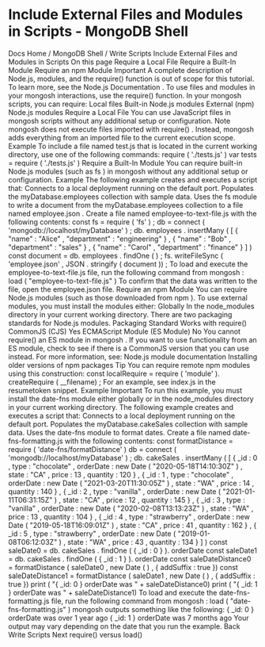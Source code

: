 # Include External Files and Modules in Scripts - MongoDB Shell


Docs Home / MongoDB Shell / Write Scripts Include External Files and Modules in Scripts On this page Require a Local File Require a Built-In Module Require an npm Module Important A complete description of Node.js, modules, and the require() function is out of scope for this tutorial. To learn more, see
the Node.js Documentation . To use files and modules in your mongosh interactions, use the require() function. In your mongosh scripts, you can require: Local files Built-in Node.js modules External (npm) Node.js modules Require a Local File You can use JavaScript files in mongosh scripts without any
additional setup or configuration. Note mongosh does not execute files imported with require() .
Instead, mongosh adds everything from an imported file to the
current execution scope. Example To include a file named test.js that is located in the current
working directory, use one of the following commands: require ( './tests.js' ) var tests = require ( './tests.js' ) Require a Built-In Module You can require built-in Node.js modules (such as fs ) in mongosh without any additional setup or configuration. Example The following example creates and executes a script that: Connects to a local deployment running on the default port. Populates the myDatabase.employees collection with sample data. Uses the fs module to write a document from the myDatabase.employees collection to a file named employee.json . Create a file named employee-to-text-file.js with the
following contents: const fs = require ( 'fs' ) ; db = connect ( 'mongodb://localhost/myDatabase' ) ; db. employees . insertMany ( [ { "name" : "Alice" , "department" : "engineering" } , { "name" : "Bob" , "department" : "sales" } , { "name" : "Carol" , "department" : "finance" } ] ) const document = db. employees . findOne ( ) ; fs. writeFileSync ( 'employee.json' , JSON . stringify ( document )) ; To load and execute the employee-to-text-file.js file, run the
following command from mongosh : load ( "employee-to-text-file.js" ) To confirm that the data was written to the file, open the employee.json file. Require an npm Module You can require Node.js modules (such as those downloaded from npm ). To use external modules, you must
install the modules either: Globally In the node_modules directory in your current working directory. There are two packaging standards for Node.js modules. Packaging Standard Works with require() CommonJS (CJS) Yes ECMAScript Module (ES Module) No You cannot require() an ES module in mongosh . If you want to use
functionality from an ES module, check to see if there is a CommonJS
version that you can use instead. For more information, see: Node.js module documentation Installing older versions of npm packages Tip You can require remote npm modules using this construction: const localRequire = require ( 'module' ). createRequire ( __filename) ; For an example, see index.js in the resumetoken snippet. Example Important To run this example, you must install the date-fns module either
globally or in the node_modules directory in your
current working directory. The following example creates and executes a script that: Connects to a local deployment running on the default port. Populates the myDatabase.cakeSales collection with sample data. Uses the date-fns module to format dates. Create a file named date-fns-formatting.js with the following
contents: const formatDistance = require ( 'date-fns/formatDistance' ) db = connect ( 'mongodb://localhost/myDatabase' ) ; db. cakeSales . insertMany ( [ { _id : 0 , type : "chocolate" , orderDate : new Date ( "2020-05-18T14:10:30Z" ) , state : "CA" , price : 13 , quantity : 120 } , { _id : 1 , type : "chocolate" , orderDate : new Date ( "2021-03-20T11:30:05Z" ) , state : "WA" , price : 14 , quantity : 140 } , { _id : 2 , type : "vanilla" , orderDate : new Date ( "2021-01-11T06:31:15Z" ) , state : "CA" , price : 12 , quantity : 145 } , { _id : 3 , type : "vanilla" , orderDate : new Date ( "2020-02-08T13:13:23Z" ) , state : "WA" , price : 13 , quantity : 104 } , { _id : 4 , type : "strawberry" , orderDate : new Date ( "2019-05-18T16:09:01Z" ) , state : "CA" , price : 41 , quantity : 162 } , { _id : 5 , type : "strawberry" , orderDate : new Date ( "2019-01-08T06:12:03Z" ) , state : "WA" , price : 43 , quantity : 134 } ] ) const saleDate0 = db. cakeSales . findOne ( { _id : 0 } ). orderDate const saleDate1 = db. cakeSales . findOne ( { _id : 1 } ). orderDate const saleDateDistance0 = formatDistance ( saleDate0 , new Date ( ) , { addSuffix : true }) const saleDateDistance1 = formatDistance ( saleDate1 , new Date ( ) , { addSuffix : true }) print ( "{ _id: 0 } orderDate was " + saleDateDistance0) print ( "{ _id: 1 } orderDate was " + saleDateDistance1) To load and execute the date-fns-formatting.js file, run the
following command from mongosh : load ( "date-fns-formatting.js" ) mongosh outputs something like the following: { _id: 0 } orderDate was over 1 year ago { _id: 1 } orderDate was 7 months ago Your output may vary depending on the date that you run the example. Back Write Scripts Next require() versus load()

